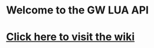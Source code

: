 # Welcome to the GW LUA API
# [Click here to visit the wiki](https://github.com/sonyahvh/gwlua/wiki)
